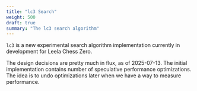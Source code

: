 ```yaml
---
title: "lc3 Search"
weight: 500
draft: true
summary: "The lc3 search algorithm"
---
```


`lc3` is a new experimental search algorithm implementation currently in
development for Leela Chess Zero.

The design decisions are pretty much in flux, as of 2025-07-13. The initial
implementation contains number of speculative performance optimizations. The
idea is to undo optimizations later when we have a way to measure performance.
